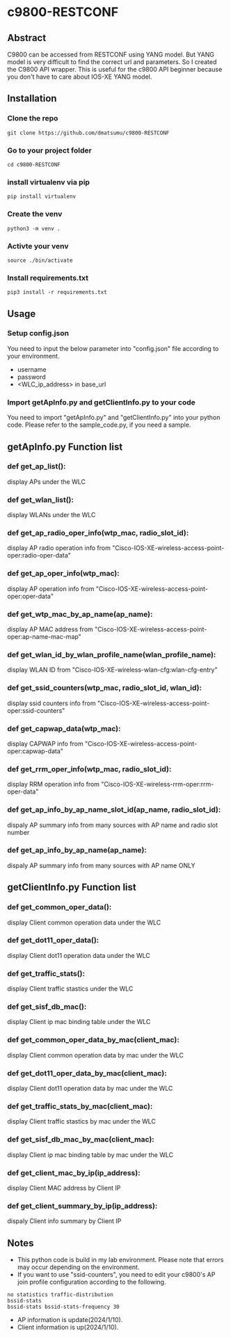 # c9800-RESTCONF

## Abstract

C9800 can be accessed from RESTCONF using YANG model. But YANG model is very difficult to find the correct url and parameters. So I created the C9800 API wrapper. This is useful for the c9800 API beginner because you don't have to care about IOS-XE YANG model.

## Installation 
### Clone the repo

```
git clone https://github.com/dmatsumu/c9800-RESTCONF
```

### Go to your project folder

```
cd c9800-RESTCONF
```

### install virtualenv via pip

```
pip install virtualenv
```

### Create the venv

```
python3 -m venv .
```

### Activte your venv

```
source ./bin/activate
```

### Install requirements.txt

```
pip3 install -r requirements.txt
```

## Usage
### Setup config.json
You need to input the below parameter into "config.json" file according to your environment.
- username
- password
- <WLC_ip_address> in base_url

### Import getApInfo.py and getClientInfo.py to your code
You need to import "getApInfo.py" and "getClientInfo.py" into your python code. Please refer to the sample_code.py, if you need a sample.

## getApInfo.py Function list

### def get_ap_list():
display APs under the WLC

### def get_wlan_list():
display WLANs under the WLC

### def get_ap_radio_oper_info(wtp_mac, radio_slot_id):
display AP radio operation info from "Cisco-IOS-XE-wireless-access-point-oper:radio-oper-data"

### def get_ap_oper_info(wtp_mac):
display AP operation info from "Cisco-IOS-XE-wireless-access-point-oper:oper-data"

### def get_wtp_mac_by_ap_name(ap_name):
display AP MAC address from "Cisco-IOS-XE-wireless-access-point-oper:ap-name-mac-map"

### def get_wlan_id_by_wlan_profile_name(wlan_profile_name):
display WLAN ID from "Cisco-IOS-XE-wireless-wlan-cfg:wlan-cfg-entry"

### def get_ssid_counters(wtp_mac, radio_slot_id, wlan_id):
display ssid counters info from "Cisco-IOS-XE-wireless-access-point-oper:ssid-counters"

### def get_capwap_data(wtp_mac):
display CAPWAP info from "Cisco-IOS-XE-wireless-access-point-oper:capwap-data"

### def get_rrm_oper_info(wtp_mac, radio_slot_id):
display RRM operation info from "Cisco-IOS-XE-wireless-rrm-oper:rrm-oper-data"

### def get_ap_info_by_ap_name_slot_id(ap_name, radio_slot_id):
dispaly AP summary info from many sources with AP name and radio slot number

### def get_ap_info_by_ap_name(ap_name):
dispaly AP summary info from many sources with AP name ONLY

## getClientInfo.py Function list

### def get_common_oper_data():
display Client common operation data under the WLC

### def get_dot11_oper_data():
display Client dot11 operation data under the WLC

### def get_traffic_stats():
display Client traffic stastics under the WLC

### def get_sisf_db_mac():
display Client ip mac binding table under the WLC

### def get_common_oper_data_by_mac(client_mac):
display Client common operation data by mac under the WLC

### def get_dot11_oper_data_by_mac(client_mac):
display Client dot11 operation data by mac under the WLC

### def get_traffic_stats_by_mac(client_mac):
display Client traffic stastics by mac under the WLC

### def get_sisf_db_mac_by_mac(client_mac):
display Client ip mac binding table by mac under the WLC

### def get_client_mac_by_ip(ip_address):
display Client MAC address by Client IP

### def get_client_summary_by_ip(ip_address):
dispaly Client info summary by Client IP

## Notes
- This python code is build in my lab environment. Please note that errors may occur depending on the environment.
- If you want to use "ssid-counters", you need to edit your c9800's AP join profile configuration according to the following.

```
no statistics traffic-distribution
bssid-stats
bssid-stats bssid-stats-frequency 30
```
- AP information is update(2024/1/10).
- Client information is up(2024/1/10).

